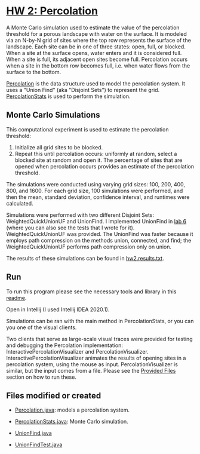 
# [HW 2: Percolation](https://sp19.datastructur.es/materials/hw/hw2/hw2)

A Monte Carlo simulation used to estimate the value of the percolation threshold for a porous landscape with water on 
the surface. It is modeled via an N-by-N grid of sites where the top row represents the surface of the landscape. Each site 
can be in one of three states: open, full, or blocked. When a site at the surface opens, water enters and it is 
considered full. When a site is full, its adjacent open sites become full. Percolation occurs when a site in the bottom row
becomes full, i.e. when water flows from the surface to the bottom.

[Percolation](hw2/Percolation.java) is the data structure used to model the percolation system. It uses a "Union Find" (aka 
"Disjoint Sets") to represent the grid. [PercolationStats](hw2/PercolationStats.java) is used to perform the simulation.

## Monte Carlo Simulations
This computational experiment is used to estimate the percolation threshold:
1. Initialize all grid sites to be blocked. 
2. Repeat this until percolation occurs: uniformly at random, select a blocked site at random and open it.
The percentage of sites that are opened when percolation occurs provides an estimate of the percolation threshold.

The simulations were conducted using varying grid sizes: 100, 200, 400, 800, and 1600. For each grid size, 100 
simulations were performed, and then the mean, standard deviation, confidence interval, and runtimes were calculated. 

Simulations were performed with two different Disjoint Sets: WeightedQuickUnionUF and UnionFind. I implemented UnionFind
in [lab 6](https://github.com/g-esco101/cs61b/tree/master/lab6) (where you can also see the tests that I wrote for it).
WeightedQuickUnionUF was provided. The UnionFind was faster because it employs path compression on the methods union,
connected, and find; the WeightedQuickUnionUF performs path compression only on union.

The results of these simulations can be found in [hw2.results.txt](hw2/results.txt). 

## Run

To run this program please see the necessary tools and library in this [readme](https://github.com/g-esco101/cs61b). 

Open in Intellij (I used Intellij IDEA 2020.1). 

Simulations can be ran with the main method in PercolationStats, or you can you one of the visual clients. 

Two clients that serve as large-scale visual traces were provided for testing and debugging the Percolation 
implementation: InteractivePercolationVisualizer and PercolationVisualizer. InteractivePercolationVisualizer animates 
the results of opening sites in a percolation system, using the mouse as input. PercolationVisualizer is similar, but 
the input comes from a file. Please see the [Provided Files](https://sp19.datastructur.es/materials/hw/hw2/hw2) section 
on how to run these. 

## Files modified or created
- [Percolation.java](hw2/Percolation.java): models a percolation system.
- [PercolationStats.java](hw2/PercolationStats.java): Monte Carlo simulation.

- [UnionFind.java](hw2/UnionFind.java)
- [UnionFindTest.java](https://github.com/g-esco101/cs61b/blob/master/lab6/tests/UnionFindTest.java)



